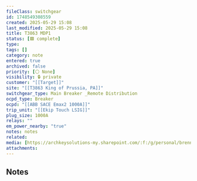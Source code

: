 ```yaml
---
fileClass: switchgear
id: 1748549308559
created: 2025-05-29 15:08
last_modified: 2025-05-29 15:08
title: T3863 MDP1
status: [🟩 complete]
type: 
tags: []
category: note
entered: true
archived: false
priority: [⚪ None]
visibility: 🔒 private
customer: "[[Target]]"
site: "[[T3863 King of Prussia, PA]]"
switchgear_type: Main Breaker _Remote Distribution
ocpd_type: Breaker
ocpd: "[[ABB SACE Emax2 1000A]]"
trip_unit: "[[Ekip Touch LSIG]]"
plug_size: 1000A
relays: ""
em_power_nearby: "true"
notes: notes
related: 
media: [https://archkeysolutions-my.sharepoint.com/:f:/g/personal/brennan_salibrici_prokey_com/EjoVLyw7NNVHiniUNy2laY8BCuq2BdNM8bzdPztf5fPnEQ?e=6r6JcU]
attachments:
---
```


## Notes